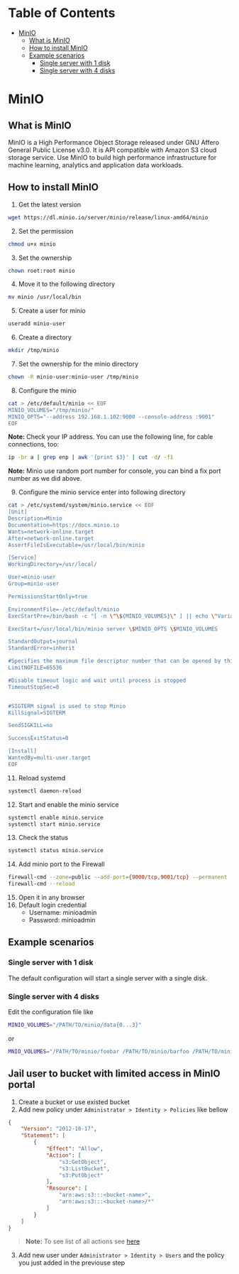 Table of Contents
=================

* [MinIO](#minio)
   * [What is MinIO](#what-is-minio)
   * [How to install MinIO](#how-to-install-minio)
   * [Example scenarios](#example-scenarios)
      * [Single server with 1 disk](#single-server-with-1-disk)
      * [Single server with 4 disks](#single-server-with-4-disks)


# MinIO

## What is MinIO

MinIO is a High Performance Object Storage released under GNU Affero General Public License v3.0. It is API compatible with Amazon S3 cloud storage service. Use MinIO to build high performance infrastructure for machine learning, analytics and application data workloads.

## How to install MinIO

1. Get the latest version
```bash
wget https://dl.minio.io/server/minio/release/linux-amd64/minio
```
2. Set the permission
```bash
chmod u+x minio
```
3. Set the ownership
```bash
chown root:root minio
```
4. Move it to the following directory
```bash
mv minio /usr/local/bin
```
5. Create a user for minio
```bash
useradd minio-user
```
6. Create a directory
```bash
mkdir /tmp/minio
```
7. Set the ownership for the minio directory
```bash
chown -R minio-user:minio-user /tmp/minio
```
8. Configure the minio
```bash
cat > /etc/default/minio << EOF
MINIO_VOLUMES="/tmp/minio/"
MINIO_OPTS="--address 192.168.1.102:9000 --console-address :9001"
EOF
```
**Note:** Check your IP address. You can use the following line, for
cable connections, too:
```bash
ip -br a | grep enp | awk '{print $3}' | cut -d/ -f1
```
**Note:** Minio use random port number for console, you can bind a fix
port number as we did above.

9. Configure the minio service enter into following directory
```bash
cat > /etc/systemd/system/minio.service << EOF
[Unit]
Description=Minio
Documentation=https://docs.minio.io
Wants=network-online.target
After=network-online.target
AssertFileIsExecutable=/usr/local/bin/minio

[Service]
WorkingDirectory=/usr/local/

User=minio-user
Group=minio-user

PermissionsStartOnly=true

EnvironmentFile=-/etc/default/minio
ExecStartPre=/bin/bash -c "[ -n \"\${MINIO_VOLUMES}\" ] || echo \"Variable MINIO_VOLUMES not set in /etc/default/minio\""

ExecStart=/usr/local/bin/minio server \$MINIO_OPTS \$MINIO_VOLUMES

StandardOutput=journal
StandardError=inherit

#Specifies the maximum file descriptor number that can be opened by this process
LimitNOFILE=65536

#Disable timeout logic and wait until process is stopped
TimeoutStopSec=0


#SIGTERM signal is used to stop Minio
KillSignal=SIGTERM

SendSIGKILL=no

SuccessExitStatus=0

[Install]
WantedBy=multi-user.target
EOF
```
11. Reload systemd
```bash
systemctl daemon-reload
```
12. Start and enable the minio service
```bash
systemctl enable minio.service
systemctl start minio.service
```
13. Check the status 
```bash
systemctl status minio.service
```
14. Add minio port to the Firewall
```bash
firewall-cmd --zone=public --add-port={9000/tcp,9001/tcp} --permanent
firewall-cmd --reload
```
15. Open it in any browser
16. Default login credential 
	* Username: minioadmin
	* Password: minioadmin

## Example scenarios

### Single server with 1 disk

The default configuration will start a single server with a single disk. 

### Single server with 4 disks
Edit the configuration file like
```bash
MINIO_VOLUMES="/PATH/TO/minio/data{0...3}"
```
or
```bash
MNIO_VOLUMES="/PATH/TO/minio/foobar /PATH/TO/minio/barfoo /PATH/TO/minio/faabor /PATH/TO/minio/borfaa"
```

## Jail user to bucket with limited access in MinIO portal

1. Create a bucket or use existed bucket
2. Add new policy under ```Administrator > Identity > Policies``` like bellow 
```json
{
    "Version": "2012-10-17",
    "Statement": [
        {
            "Effect": "Allow",
            "Action": [
                "s3:GetObject",
                "s3:ListBucket",
                "s3:PutObject"
            ],
            "Resource": [
                "arn:aws:s3:::<bucket-name>",
                "arn:aws:s3:::<bucket-name>/*"
            ]
        }
    ]
}
```
> **Note:** To see list of all actions see [here](https://min.io/docs/minio/linux/administration/identity-access-management/policy-based-access-control.html)

3. Add new user under ```Administrator > Identity > Users```  and the policy you just added in the previouse step
